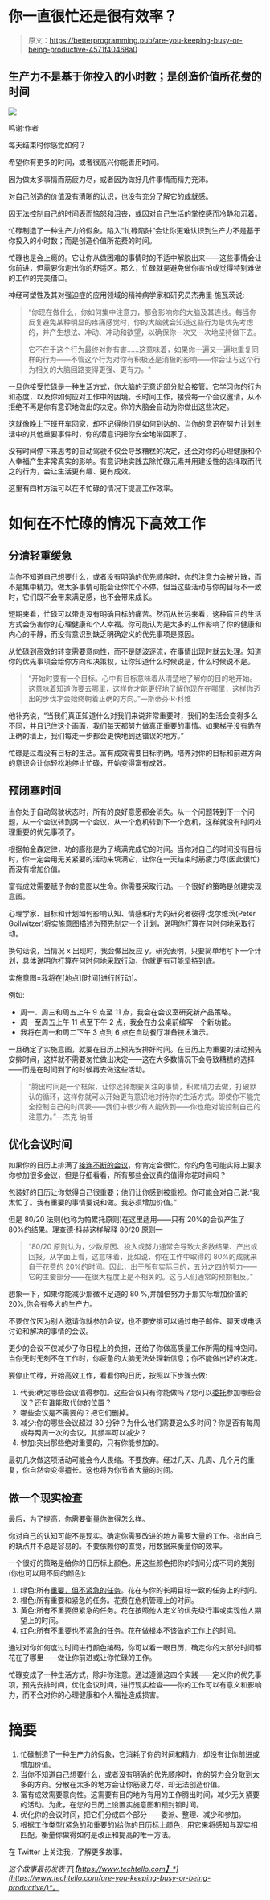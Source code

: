 # 你一直很忙还是很有效率？

> 原文：<https://betterprogramming.pub/are-you-keeping-busy-or-being-productive-4571f40468a0>

## 生产力不是基于你投入的小时数；是创造价值所花费的时间

![](img/a359a8fbe90eba355ef46697d9eb6c31.png)

鸣谢:作者

每天结束时你感觉如何？

希望你有更多的时间，或者很高兴你能善用时间。

因为做太多事情而筋疲力尽，或者因为做好几件事情而精力充沛。

对自己创造的价值没有清晰的认识，也没有充分了解它的成就感。

因无法控制自己的时间表而恼怒和沮丧，或因对自己生活的掌控感而冷静和沉着。

忙碌制造了一种生产力的假象。陷入“忙碌陷阱”会让你更难认识到生产力不是基于你投入的小时数；而是创造价值所花费的时间。

忙碌也是会上瘾的。它让你从做困难的事情时的不适中解脱出来——这些事情会让你前进，但需要你走出你的舒适区。那么，忙碌就是避免做你害怕或觉得特别难做的工作的完美借口。

神经可塑性及其对强迫症的应用领域的精神病学家和研究员杰弗里·施瓦茨说:

> “你现在做什么，你如何集中注意力，都会影响你的大脑及其连线。每当你反复避免某种明显的疼痛感觉时，你的大脑就会知道这些行为是优先考虑的，并产生想法、冲动、冲动和欲望，以确保你一次又一次地坚持做下去。
> 
> 它不在乎这个行为最终对你有害……这意味着，如果你一遍又一遍地重复同样的行为——不管这个行为对你有积极还是消极的影响——你会让与这个行为相关的大脑回路变得更强、更有力。"

一旦你接受忙碌是一种生活方式，你大脑的无意识部分就会接管。它学习你的行为和态度，以及你如何应对工作中的困境。长时间工作，接受每一个会议邀请，从不拒绝不再是你有意识地做出的决定。你的大脑会自动为你做出这些决定。

这就像晚上下班开车回家，却不记得他们是如何到达的。当你的意识在努力计划生活中的其他重要事件时，你的潜意识把你安全地带回家了。

没有时间停下来思考的自动驾驶不仅会导致糟糕的决定，还会对你的心理健康和个人幸福产生非常真实的影响。有意识地实践去除忙碌元素并用建设性的选择取而代之的行为，会让生活更有趣、更有成效。

这里有四种方法可以在不忙碌的情况下提高工作效率。

# 如何在不忙碌的情况下高效工作

## 分清轻重缓急

当你不知道自己想要什么，或者没有明确的优先顺序时，你的注意力会被分散，而不是集中精力。做太多事情可能会让你忙个不停，但当这些活动与你的目标不一致时，它们既不会带来满足感，也不会带来成长。

短期来看，忙碌可以带走没有明确目标的痛苦。然而从长远来看，这种盲目的生活方式会伤害你的心理健康和个人幸福。你可能认为是太多的工作影响了你的健康和内心的平静，而没有意识到缺乏明确定义的优先事项是原因。

从忙碌到高效的转变需要意向性，而不是随波逐流，在事情出现时就去处理。知道你的优先事项会给你方向和决策权，让你知道什么时候说是，什么时候说不是。

> “开始时要有一个目标。心中有目标意味着从清楚地了解你的目的地开始。这意味着知道你要去哪里，这样你才能更好地了解你现在在哪里，这样你迈出的步伐才会始终朝着正确的方向。”—斯蒂芬·R·科维

他补充说，“当我们真正知道什么对我们来说非常重要时，我们的生活会变得多么不同，并且记住这个画面，我们每天都努力做真正重要的事情。如果梯子没有靠在正确的墙上，我们每走一步都会更快地到达错误的地方。”

忙碌是过着没有目标的生活。富有成效需要目标明确。培养对你的目标和前进方向的意识会让你轻松地停止忙碌，开始变得富有成效。

## 预闭塞时间

当你处于自动驾驶状态时，所有的良好意愿都会消失。从一个问题转到下一个问题，从一个会议转到另一个会议，从一个危机转到下一个危机，这样就没有时间处理重要的优先事项了。

根据帕金森定律，功的膨胀是为了填满完成它的时间。当你对自己的时间没有目标时，你一定会用无关紧要的活动来填满它，让你在一天结束时筋疲力尽(因此很忙)而没有增加价值。

富有成效需要赋予你的意图以生命。你需要采取行动。一个很好的策略是创建实现意图。

心理学家、目标和计划如何影响认知、情感和行为的研究者彼得·戈尔维茨(Peter Gollwitzer)将实施意图描述为预先制定一个计划，说明你打算在何时何地采取行动。

换句话说，当情况 x 出现时，我会做出反应 y。研究表明，只要简单地写下一个计划，具体说明你打算在何时何地采取行动，你就更有可能坚持到底。

实施意图=我将在[地点][时间]进行[行动]。

例如:

*   周一、周三和周五上午 9 点至 11 点，我会在会议室研究新产品策略。
*   周一至周五上午 11 点至下午 2 点，我会在办公桌前编写一个新功能。
*   我将在周一和周二下午 3 点到 6 点在自助餐厅准备技术演示。

一旦确定了实施意图，就要在日历上预先安排好时间。在日历上为重要的活动预先安排时间，这样就不需要匆忙做出决定——这在大多数情况下会导致糟糕的选择——而是在时间到了的时候再去做这些活动。

> “腾出时间是一个框架，让你选择想要关注的事情，积累精力去做，打破默认的循环，这样你就可以开始更有意识地对待你的生活方式。即使你不能完全控制自己的时间表——我们中很少有人能做到——你也绝对能控制自己的注意力。”—杰克·纳普

## 优化会议时间

如果你的日历上排满了[接连不断的会议](https://www.techtello.com/too-many-meetings-at-work/)，你肯定会很忙。你的角色可能实际上要求你参加很多会议，但是仔细看看，所有那些会议真的值得你花时间吗？

包装好的日历让你觉得自己很重要；他们让你感到被重视。你可能会对自己说:“我太忙了。我有重要的事情要说和做。我必须增加价值。”

但是 80/20 法则(也称为帕累托原则)在这里适用——只有 20%的会议产生了 80%的结果。理查德·科赫这样解释 80/20 原则—

> “80/20 原则认为，少数原因、投入或努力通常会导致大多数结果、产出或回报。从字面上看，这意味着，比如说，你在工作中取得的 80%的成就来自于花费的 20%的时间。因此，出于所有实际目的，五分之四的努力——它的主要部分——在很大程度上是不相关的。这与人们通常的预期相反。”

想象一下，如果你能减少那微不足道的 80 %,并加倍努力于那实际增加价值的 20%,你会有多大的生产力。

不要仅仅因为别人邀请你就参加会议，也不要安排可以通过电子邮件、聊天或电话讨论和解决的事情的会议。

更少的会议不仅减少了你日程上的负担，还给了你做高质量工作所需的精神空间。当你无时无刻不在工作时，你疲惫的大脑无法处理新信息；你不能做出好的决定。

要停止忙碌，开始高效工作，看看你的日历，按照以下步骤去做:

1.  代表:确定哪些会议值得参加。这些会议只有你能做吗？您可以[委托](https://techtello.com/how-to-delegate-work-effectively/)参加哪些会议？还有谁能取代你的位置？
2.  哪些会议是不需要的？把它们删掉。
3.  减少:你的哪些会议超过 30 分钟？为什么他们需要这么多时间？你是否有每周或每两周一次的会议，其频率可以减少？
4.  参加:突出那些绝对重要的，只有你能参加的。

最初几次做这项活动可能会令人畏缩。不要放弃。经过几天、几周、几个月的重复，你自然会变得擅长。这也将为你节省大量的时间。

## 做一个现实检查

最后，为了提高，你需要衡量你做得怎么样。

你对自己的认知可能不是现实。确定你需要改进的地方需要大量的工作。指出自己的缺点并不总是容易的。不要依赖你的直觉，用数据来衡量你的效率。

一个很好的策略是给你的日历标上颜色。用这些颜色把你的时间分成不同的类别(你也可以用不同的颜色):

1.  绿色:所有[重要，但不紧急的任务](https://www.techtello.com/eisenhower-productivity-matrix/)。花在与你的长期目标一致的任务上的时间。
2.  橙色:所有重要和紧急的任务。花费在危机管理上的时间。
3.  黄色:所有不重要但紧急的任务。花在按照他人定义的优先级行事或实现他人期望上的时间。
4.  红色:所有不重要也不紧急的任务。花在做根本不该做的工作上的时间。

通过对你如何度过时间进行颜色编码，你可以看一眼日历，确定你的大部分时间都花在了哪里——做让你前进或让你忙碌的工作。

忙碌变成了一种生活方式，除非你注意。通过遵循这四个实践——定义你的优先事项，预先安排时间，优化会议时间，进行现实检查——你的工作可以有意义和影响力，而不会对你的心理健康和个人福祉造成损害。

# 摘要

1.  忙碌制造了一种生产力的假象，它消耗了你的时间和精力，却没有让你前进或增加价值。
2.  当你不知道自己想要什么，或者没有明确的优先顺序时，你的努力会分散到太多的方向。分散在太多的地方会让你筋疲力尽，却无法创造价值。
3.  富有成效需要意向性。这需要有目的地为有用的工作腾出时间，减少无关紧要的活动。为此，在您的日历上设置实施意图和预封锁时间。
4.  优化你的会议时间，把它们分成四个部分——委派、整理、减少和参加。
5.  根据工作类型(紧急的和重要的)给你的日历标上颜色，用它来将感知与现实相匹配。衡量你做得如何是改正和提高的唯一方法。

在 Twitter 上关注我，了解更多故事。

*这个故事最初发表于*[*【https://www.techtello.com】*](https://www.techtello.com/are-you-keeping-busy-or-being-productive/)*。*